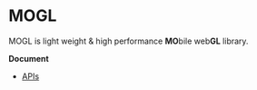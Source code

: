 MOGL
=======
MOGL is light weight & high performance **MO**bile web**GL** library.

**Document**

* [APIs](doc)
